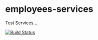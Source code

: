 # employees-services
Test Services...

[![Build Status](https://travis-ci.com/bilger-progress/employees-services.svg?branch=master)](https://travis-ci.com/bilger-progress/employees-services)